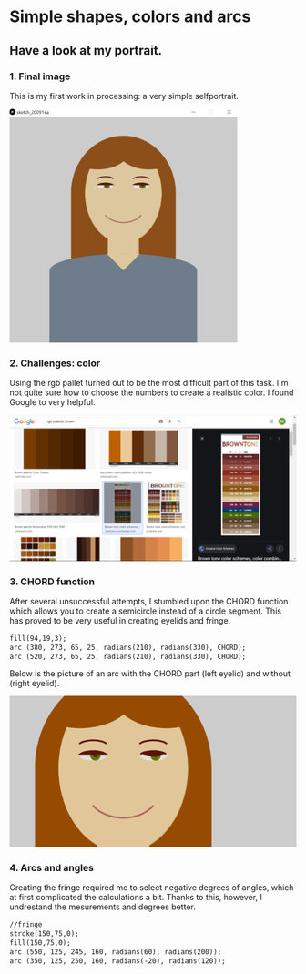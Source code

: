 # Simple shapes, colors and arcs
## Have a look at my portrait.

### 1. Final image
This is my first work in processing: a very simple selfportrait.

<img src="https://github.com/martapienkosz/interactivemedia/blob/master/Media/martaimg.jpeg" width="400">

### 2. Challenges: color
Using the rgb pallet turned out to be the most difficult part of this task. I'm not quite sure how to choose the numbers to create a realistic color. I found Google to very helpful.

<img src="https://github.com/martapienkosz/interactivemedia/blob/master/Media/ex_1.png" width="600">

### 3. CHORD function
After several unsuccessful attempts, I stumbled upon the CHORD function which allows you to create a semicircle instead of a circle segment. This has proved to be very useful in creating eyelids and fringe.
````
fill(94,19,3);
arc (380, 273, 65, 25, radians(210), radians(330), CHORD);
arc (520, 273, 65, 25, radians(210), radians(330), CHORD);
````
Below is the picture of an arc with the CHORD part (left eyelid) and without (right eyelid).

<img src="https://github.com/martapienkosz/interactivemedia/blob/master/Media/ex_1.eyelids.png" width="600">

### 4. Arcs and angles
Creating the fringe required me to select negative degrees of angles, which at first complicated the calculations a bit. Thanks to this, however, I undrestand the mesurements and degrees better.

````
//fringe
stroke(150,75,0);
fill(150,75,0);
arc (550, 125, 245, 160, radians(60), radians(200));
arc (350, 125, 250, 160, radians(-20), radians(120));
````
